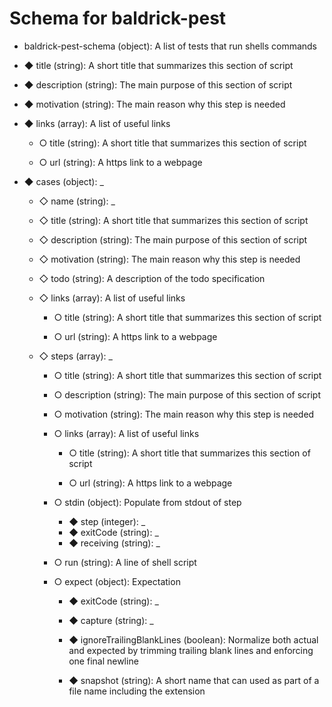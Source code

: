 # Schema for baldrick-pest

-   baldrick-pest-schema (object): A list of tests that run shells
    commands

-   ◆ title (string): A short title that summarizes this section of
    script

-   ◆ description (string): The main purpose of this section of script

-   ◆ motivation (string): The main reason why this step is needed

-   ◆ links (array): A list of useful links
    -   ○ title (string): A short title that summarizes this section of
        script

    -   ○ url (string): A https link to a webpage

-   ◆ cases (object): \_
    -   ◇ name (string): \_

    -   ◇ title (string): A short title that summarizes this section of
        script

    -   ◇ description (string): The main purpose of this section of
        script

    -   ◇ motivation (string): The main reason why this step is needed

    -   ◇ todo (string): A description of the todo specification

    -   ◇ links (array): A list of useful links
        -   ○ title (string): A short title that summarizes this section
            of script

        -   ○ url (string): A https link to a webpage

    -   ◇ steps (array): \_
        -   ○ title (string): A short title that summarizes this section
            of script

        -   ○ description (string): The main purpose of this section of
            script

        -   ○ motivation (string): The main reason why this step is
            needed

        -   ○ links (array): A list of useful links
            -   ○ title (string): A short title that summarizes this
                section of script

            -   ○ url (string): A https link to a webpage

        -   ○ stdin (object): Populate from stdout of step
            -   ◆ step (integer): \_
            -   ◆ exitCode (string): \_
            -   ◆ receiving (string): \_

        -   ○ run (string): A line of shell script

        -   ○ expect (object): Expectation
            -   ◆ exitCode (string): \_

            -   ◆ capture (string): \_

            -   ◆ ignoreTrailingBlankLines (boolean): Normalize both actual and expected by trimming trailing blank lines and enforcing one final newline

            -   ◆ snapshot (string): A short name that can used as part
                of a file name including the extension
